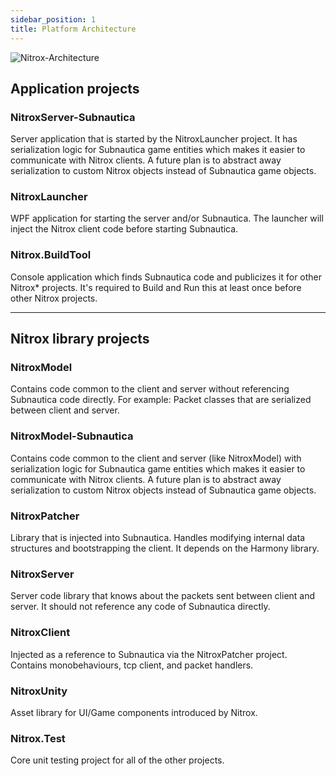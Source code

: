 ```yaml
---
sidebar_position: 1
title: Platform Architecture
---
```


![Nitrox-Architecture](https://user-images.githubusercontent.com/23176718/164521320-c808ce81-3c94-4694-8dfa-395438669677.png)

## Application projects

### NitroxServer-Subnautica
Server application that is started by the NitroxLauncher project. It has serialization logic for Subnautica game entities which makes it easier to communicate with Nitrox clients. A future plan is to abstract away serialization to custom Nitrox objects instead of Subnautica game objects.

### NitroxLauncher
WPF application for starting the server and/or Subnautica. The launcher will inject the Nitrox client code before starting Subnautica.

### Nitrox.BuildTool
Console application which finds Subnautica code and publicizes it for other Nitrox* projects. It's required to Build and Run this at least once before other Nitrox projects.

***

## Nitrox library projects

### NitroxModel
Contains code common to the client and server without referencing Subnautica code directly. For example: Packet classes that are serialized between client and server.

### NitroxModel-Subnautica
Contains code common to the client and server (like NitroxModel) with serialization logic for Subnautica game entities which makes it easier to communicate with Nitrox clients. A future plan is to abstract away serialization to custom Nitrox objects instead of Subnautica game objects.

### NitroxPatcher
Library that is injected into Subnautica. Handles modifying internal data structures and bootstrapping the client. It depends on the Harmony library. 

### NitroxServer
Server code library that knows about the packets sent between client and server. It should not reference any code of Subnautica directly.

### NitroxClient
Injected as a reference to Subnautica via the NitroxPatcher project.  Contains monobehaviours, tcp client, and packet handlers.

### NitroxUnity
Asset library for UI/Game components introduced by Nitrox.

### Nitrox.Test
Core unit testing project for all of the other projects.